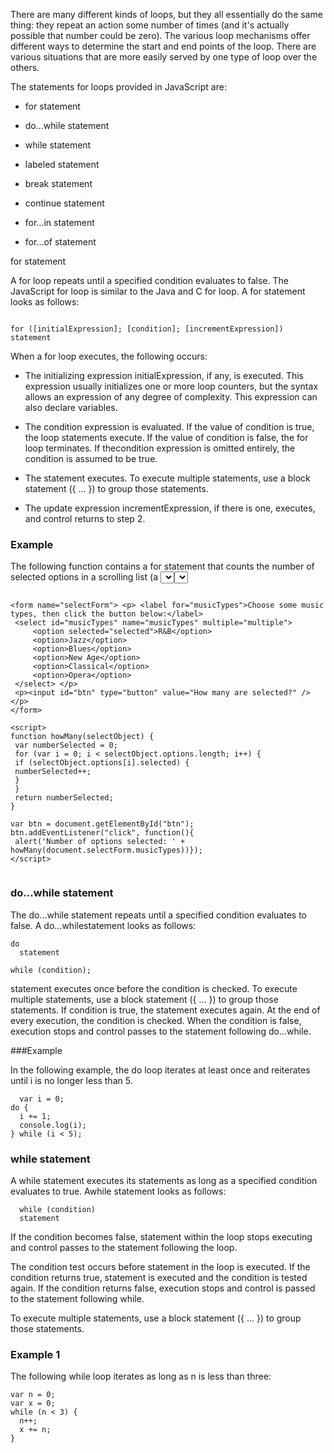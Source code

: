 There are many different kinds of loops, but they all essentially do the same thing: they repeat an action some number of times (and it's actually possible that number could be zero). The various loop mechanisms offer different ways to determine the start and end points of the loop. There are various situations that are more easily served by one type of loop over the others.





The statements for loops provided in JavaScript are:



- for statement



- do...while statement



- while statement



- labeled statement



- break statement



- continue statement



- for...in statement



- for...of statement



for statement



A for loop repeats until a specified condition evaluates to false. The JavaScript for loop is similar to the Java and C for loop. A for statement looks as follows:





```

for ([initialExpression]; [condition]; [incrementExpression]) statement

```



When a for loop executes, the following occurs:



- The initializing expression initialExpression, if any, is executed. This expression usually initializes one or more loop counters, but the syntax allows an expression of any degree of complexity. This expression can also declare variables.



- The condition expression is evaluated. If the value of condition is true, the loop statements execute. If the value of condition is false, the for loop terminates. If thecondition expression is omitted entirely, the condition is assumed to be true.



- The statement executes. To execute multiple statements, use a block statement ({ ... }) to group those statements.



- The update expression incrementExpression, if there is one, executes, and control returns to step 2.


### Example

The following function contains a for statement that counts the number of selected options in a scrolling list (a <select> element that allows multiple selections). The for statement declares the variable i and initializes it to zero. It checks that i is less than the number of options in the<select> element, performs the succeeding if statement, and increments i by one after each pass through the loop.

```

<form name="selectForm"> <p> <label for="musicTypes">Choose some music types, then click the button below:</label>
 <select id="musicTypes" name="musicTypes" multiple="multiple">
     <option selected="selected">R&B</option>
     <option>Jazz</option>
     <option>Blues</option>
     <option>New Age</option>
     <option>Classical</option>
     <option>Opera</option>
 </select> </p> 
 <p><input id="btn" type="button" value="How many are selected?" /></p>
</form>

<script>
function howMany(selectObject) {
 var numberSelected = 0;
 for (var i = 0; i < selectObject.options.length; i++) {
 if (selectObject.options[i].selected) {
 numberSelected++;
 }
 }
 return numberSelected;
}

var btn = document.getElementById("btn");
btn.addEventListener("click", function(){
 alert('Number of options selected: ' + howMany(document.selectForm.musicTypes))});
</script>


```

### do...while statement

The do...while statement repeats until a specified condition evaluates to false. A do...whilestatement looks as follows:

```
do 
  statement

while (condition);
```

statement executes once before the condition is checked. To execute multiple statements, use a block statement ({ ... }) to group those statements. If condition is true, the statement executes again. At the end of every execution, the condition is checked. When the condition is false, execution stops and control passes to the statement following do...while.

  ###Example

In the following example, the do loop iterates at least once and reiterates until i is no longer less than 5.

```
  var i = 0;
do {
  i += 1;
  console.log(i);
} while (i < 5);
```
### while statement

A while statement executes its statements as long as a specified condition evaluates to true. Awhile statement looks as follows:

```
  while (condition)
  statement
```

If the condition becomes false, statement within the loop stops executing and control passes to the statement following the loop.

The condition test occurs before statement in the loop is executed. If the condition returns true, statement is executed and the condition is tested again. If the condition returns false, execution stops and control is passed to the statement following while.

To execute multiple statements, use a block statement ({ ... }) to group those statements.

### Example 1

The following while loop iterates as long as n is less than three:

```
var n = 0;
var x = 0;
while (n < 3) {
  n++;
  x += n;
}
```
